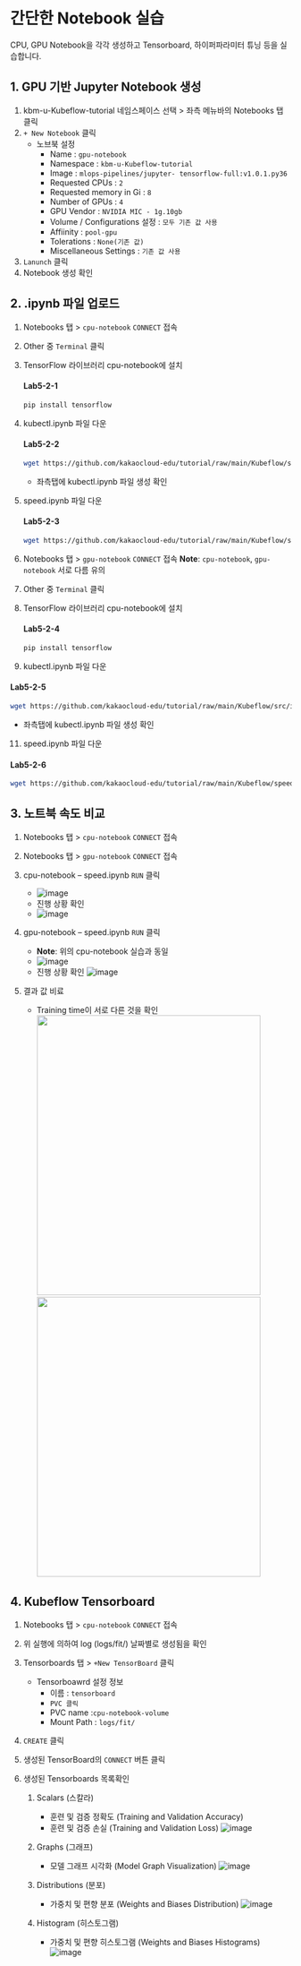 # 간단한 Notebook 실습
CPU, GPU Notebook을 각각 생성하고 Tensorboard, 하이퍼파라미터 튜닝 등을 실습합니다.

## 1. GPU 기반 Jupyter Notebook 생성
1. kbm-u-Kubeflow-tutorial 네임스페이스 선택 > 좌측 메뉴바의 Notebooks 탭 클릭
2. `+ New Notebook` 클릭
   - 노브북 설정
     - Name : `gpu-notebook`
     - Namespace : `kbm-u-Kubeflow-tutorial`
     - Image : `mlops-pipelines/jupyter- tensorflow-full:v1.0.1.py36`
     - Requested CPUs : `2`
     - Requested memory in Gi : `8`
     - Number of GPUs : `4` 
     - GPU Vendor : `NVIDIA MIC - 1g.10gb`  
     - Volume / Configurations 설정 : `모두 기존 값 사용`
     - Affiinity : `pool-gpu`
     - Tolerations : `None(기존 값)`
     - Miscellaneous Settings :  `기존 값 사용`
3. `Lanunch` 클릭
4. Notebook 생성 확인


## 2. .ipynb 파일 업로드
1. Notebooks 탭 > `cpu-notebook` `CONNECT` 접속
2. Other 중 `Terminal` 클릭
3. TensorFlow 라이브러리 cpu-notebook에 설치
   #### **Lab5-2-1**
   ```bash
   pip install tensorflow
   ```

4. kubectl.ipynb 파일 다운
   #### **Lab5-2-2**
   ```bash
   wget https://github.com/kakaocloud-edu/tutorial/raw/main/Kubeflow/src/ipynb/kubectl.ipynb
   ```
   - 좌측탭에 kubectl.ipynb 파일 생성 확인
6. speed.ipynb 파일 다운
   #### **Lab5-2-3**
   ```bash
   wget https://github.com/kakaocloud-edu/tutorial/raw/main/Kubeflow/speed.ipynb
   ```

7. Notebooks 탭 > `gpu-notebook` `CONNECT` 접속
   **Note**: `cpu-notebook`, `gpu-notebook` 서로 다름 유의
8. Other 중 `Terminal` 클릭
9. TensorFlow 라이브러리 cpu-notebook에 설치
   #### **Lab5-2-4**
   ```bash
   pip install tensorflow
   ```

10. kubectl.ipynb 파일 다운
   #### **Lab5-2-5**
   ```bash
   wget https://github.com/kakaocloud-edu/tutorial/raw/main/Kubeflow/src/ipynb/kubectl.ipynb
   ```
   - 좌측탭에 kubectl.ipynb 파일 생성 확인
11. speed.ipynb 파일 다운
   #### **Lab5-2-6**
   ```bash
   wget https://github.com/kakaocloud-edu/tutorial/raw/main/Kubeflow/speed.ipynb
   ```

## 3. 노트북 속도 비교
1. Notebooks 탭 > `cpu-notebook` `CONNECT` 접속
1. Notebooks 탭 > `gpu-notebook` `CONNECT` 접속
3. cpu-notebook – speed.ipynb `RUN`  클릭
   - ![image](https://github.com/KOlizer/tutorial/assets/127844467/f8882625-4f13-42d1-a775-1f10524da24a)
   - 진행 상황 확인
   - ![image](https://github.com/KOlizer/tutorial/assets/127844467/c8a371d6-9b91-4fcb-a293-ee44682a0968)


4. gpu-notebook – speed.ipynb `RUN`  클릭
   - **Note**: 위의 cpu-notebook 실습과 동일
   - ![image](https://github.com/KOlizer/tutorial/assets/127844467/f8882625-4f13-42d1-a775-1f10524da24a)
   - 진행 상황 확인
   ![image](https://github.com/KOlizer/tutorial/assets/127844467/c8a371d6-9b91-4fcb-a293-ee44682a0968)

5. 결과 값 비료
   - Training time이 서로 다른 것을 확인
   <img src="https://github.com/KOlizer/tutorial/assets/127844467/0c66ab5b-5aae-4a70-9cce-357e1965bbb5" width="400" height="500"> <img src="https://github.com/KOlizer/tutorial/assets/127844467/6b47a691-640e-4fd6-b857-7c8f05d92a9a" width="400" height="500">

## 4. Kubeflow Tensorboard
1. Notebooks 탭 > `cpu-notebook` `CONNECT` 접속
2. 위 실행에 의하여 log (logs/fit/) 날짜별로 생성됨을 확인
3. Tensorboards 탭 > `+New TensorBoard` 클릭
   - Tensorboawrd 설정 정보
      - 이름 : `tensorboard`
      - `PVC 클릭`
      - PVC name :`cpu-notebook-volume`
      - Mount Path : `logs/fit/`
4. `CREATE` 클릭
5. 생성된 TensorBoard의 `CONNECT` 버튼 클릭

6. 생성된 Tensorboards 목록확인
   1. Scalars (스칼라)
      - 훈련 및 검증 정확도 (Training and Validation Accuracy)
      - 훈련 및 검증 손실 (Training and Validation Loss)
      ![image](https://github.com/KOlizer/tutorial/assets/127844467/451e818d-8593-4ca5-aaf4-82eb0ba9d0a4)

   2. Graphs (그래프)
      - 모델 그래프 시각화 (Model Graph Visualization)
      ![image](https://github.com/KOlizer/tutorial/assets/127844467/1a6dc343-3067-4f7b-adaf-317fcae81418)

   3. Distributions (분포)
      - 가중치 및 편향 분포 (Weights and Biases Distribution)
      ![image](https://github.com/KOlizer/tutorial/assets/127844467/cf7d6531-5768-4e4b-88b2-e9e366558934)

   4. Histogram (히스토그램)
      - 가중치 및 편향 히스토그램 (Weights and Biases Histograms)
      ![image](https://github.com/KOlizer/tutorial/assets/127844467/fc059c5d-45f4-4c47-89f2-e34fff839acb)
